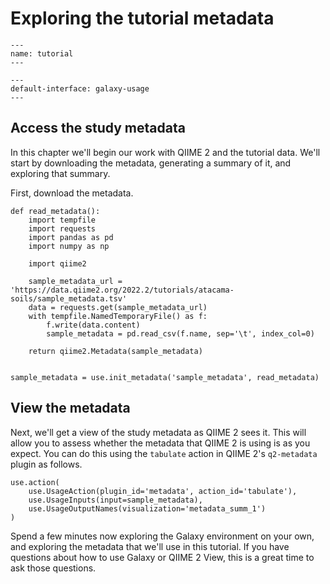 # Exploring the tutorial metadata

```{usage-scope}
---
name: tutorial
---
```

```{usage-selector}
---
default-interface: galaxy-usage
---
```

## Access the study metadata

In this chapter we'll begin our work with QIIME 2 and the tutorial data. We'll
start by downloading the metadata, generating a summary of it, and exploring
that summary.

First, download the metadata.

```{usage}
def read_metadata():
    import tempfile
    import requests
    import pandas as pd
    import numpy as np

    import qiime2

    sample_metadata_url = 'https://data.qiime2.org/2022.2/tutorials/atacama-soils/sample_metadata.tsv'
    data = requests.get(sample_metadata_url)
    with tempfile.NamedTemporaryFile() as f:
        f.write(data.content)
        sample_metadata = pd.read_csv(f.name, sep='\t', index_col=0)

    return qiime2.Metadata(sample_metadata)


sample_metadata = use.init_metadata('sample_metadata', read_metadata)
```

## View the metadata

Next, we'll get a view of the study metadata as QIIME 2 sees it. This
will allow you to assess whether the metadata that QIIME 2 is using is as you
expect. You can do this using the `tabulate` action in QIIME 2's `q2-metadata`
plugin as follows.

```{usage}
use.action(
    use.UsageAction(plugin_id='metadata', action_id='tabulate'),
    use.UsageInputs(input=sample_metadata),
    use.UsageOutputNames(visualization='metadata_summ_1')
)
```

Spend a few minutes now exploring the Galaxy environment on your own, and
exploring the metadata that we'll use in this tutorial. If you have questions
about how to use Galaxy or QIIME 2 View, this is a great time to ask those
questions.

